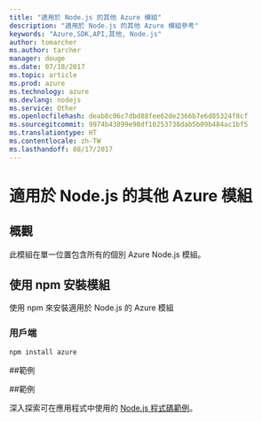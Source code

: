 ```yaml
---
title: "適用於 Node.js 的其他 Azure 模組"
description: "適用於 Node.js 的其他 Azure 模組參考"
keywords: "Azure,SDK,API,其他, Node.js"
author: tomarcher
ms.author: tarcher
manager: douge
ms.date: 07/18/2017
ms.topic: article
ms.prod: azure
ms.technology: azure
ms.devlang: nodejs
ms.service: Other
ms.openlocfilehash: deab8c06c7dbd88fee62de2366b7e6d85324f8cf
ms.sourcegitcommit: 9974b43899e98df10253738dab5b09b484ac1bf5
ms.translationtype: HT
ms.contentlocale: zh-TW
ms.lasthandoff: 08/17/2017
---
```

# <a name="azure-other-modules-for-nodejs"></a>適用於 Node.js 的其他 Azure 模組

## <a name="overview"></a>概觀

此模組在單一位置包含所有的個別 Azure Node.js 模組。

## <a name="install-the-module-with-npm"></a>使用 npm 安裝模組

使用 npm 來安裝適用於 Node.js 的 Azure 模組

### <a name="client"></a>用戶端

```bash
npm install azure
```

##<a name="example"></a>範例

##<a name="samples"></a>範例

深入探索可在應用程式中使用的 [Node.js 程式碼範例](https://azure.microsoft.com/resources/samples/?platform=nodejs)。